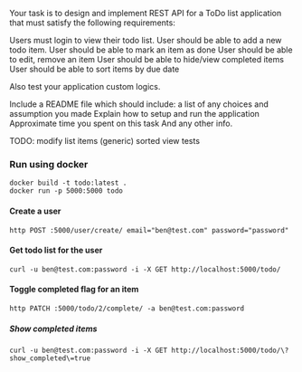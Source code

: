 Your task is to design and implement REST API for a ToDo list application that must satisfy the following requirements:

Users must login to view their todo list.
User should be able to add a new todo item.
User should be able to mark an item as done
User should be able to edit, remove an item
User should be able to hide/view completed items
User should be able to sort items by due date

Also test your application custom logics.

Include a README file which should include:
a list of any choices and assumption you made
Explain how to setup and run the application
Approximate time you spent on this task
And any other info.


TODO:
modify list items (generic)
sorted view
tests

### Run using docker
```
docker build -t todo:latest .
docker run -p 5000:5000 todo
```


#### Create a user
`http POST :5000/user/create/ email="ben@test.com" password="password"`

#### Get todo list for the user 
`curl -u ben@test.com:password -i -X GET http://localhost:5000/todo/`

#### Toggle completed flag for an item
`http PATCH :5000/todo/2/complete/ -a ben@test.com:password`

##### Show completed items
`curl -u ben@test.com:password -i -X GET http://localhost:5000/todo/\?show_completed\=true`
